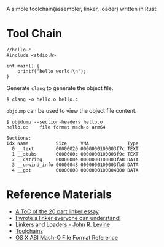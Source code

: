 A simple toolchain(assembler, linker, loader) written in Rust.

# Tool Chain 
```
//hello.c 
#include <stdio.h>

int main() {
	printf("hello world!\n");
} 
```

Generate `clang` to generate the object file. 
```
$ clang -o hello.o hello.c 
```
 
`objdump` can be used to view the object file content.
```
$ objdump --section-headers hello.o
hello.o:	file format mach-o arm64

Sections:
Idx Name          Size     VMA              Type
  0 __text        00000020 0000000100003f7c TEXT
  1 __stubs       0000000c 0000000100003f9c TEXT
  2 __cstring     0000000e 0000000100003fa8 DATA
  3 __unwind_info 00000048 0000000100003fb8 DATA
  4 __got         00000008 0000000100004000 DATA  
```

# Reference Materials
* [A ToC of the 20 part linker essay](https://lwn.net/Articles/276782/)
* [I wrote a linker everyone can understand!](https://briancallahan.net/blog/20210609.html)
* [Linkers and Loaders - John R. Levine](https://www.amazon.com/Linkers-Kaufmann-Software-Engineering-Programming/dp/1558604960)
* [Toolchains](https://www.toolchains.net/)
* [OS X ABI Mach-O File Format Reference](https://github.com/aidansteele/osx-abi-macho-file-format-reference)
